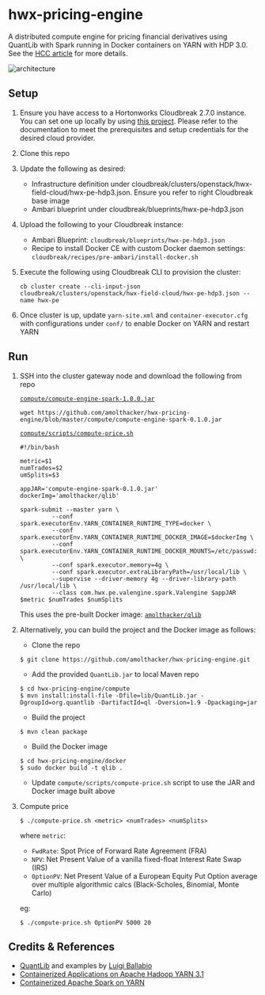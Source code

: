 # hwx-pricing-engine

A distributed compute engine for pricing financial derivatives using QuantLib with Spark running in Docker containers on YARN with HDP 3.0.
See the [HCC article](https://community.hortonworks.com/articles/202559/distributed-pricing-engine-using-dockerized-spark.html) for more details.

![architecture](images/hwxpe-ql-spark-docker-yarn.png)

## Setup

1. Ensure you have access to a Hortonworks Cloudbreak 2.7.0 instance. You can set one up locally by using [this project](https://github.com/amolthacker/hwx-local-cloudbreak). 
Please refer to the documentation to meet the prerequisites and setup credentials for the desired cloud provider. 

2. Clone this repo

3. Update the following as desired:
    * Infrastructure definition under cloudbreak/clusters/openstack/hwx-field-cloud/hwx-pe-hdp3.json. Ensure you refer to right Cloudbreak base image
    * Ambari blueprint under cloudbreak/blueprints/hwx-pe-hdp3.json

4. Upload the following to your Cloudbreak instance:
    * Ambari Blueprint: `cloudbreak/blueprints/hwx-pe-hdp3.json`
    * Recipe to install Docker CE with custom Docker daemon settings: `cloudbreak/recipes/pre-ambari/install-docker.sh`

5. Execute the following using Cloudbreak CLI to provision the cluster:
    ```
    cb cluster create --cli-input-json cloudbreak/clusters/openstack/hwx-field-cloud/hwx-pe-hdp3.json --name hwx-pe
    ```

6. Once cluster is up, update `yarn-site.xml` and `container-executor.cfg` with configurations under `conf/` to enable Docker on YARN and restart YARN

## Run

1. SSH into the cluster gateway node and download the following from repo

    [`compute/compute-engine-spark-1.0.0.jar`](https://github.com/amolthacker/hwx-pricing-engine/blob/master/compute/compute-engine-spark-0.1.0.jar)
    ```
    wget https://github.com/amolthacker/hwx-pricing-engine/blob/master/compute/compute-engine-spark-0.1.0.jar
    ```

    [`compute/scripts/compute-price.sh`](https://github.com/amolthacker/hwx-pricing-engine/blob/master/compute/scripts/compute-price.sh)
    ```
    #!/bin/bash

    metric=$1
    numTrades=$2
    umSplits=$3

    appJAR='compute-engine-spark-0.1.0.jar'
    dockerImg='amolthacker/qlib'

    spark-submit --master yarn \
             --conf spark.executorEnv.YARN_CONTAINER_RUNTIME_TYPE=docker \
             --conf spark.executorEnv.YARN_CONTAINER_RUNTIME_DOCKER_IMAGE=$dockerImg \
             --conf spark.executorEnv.YARN_CONTAINER_RUNTIME_DOCKER_MOUNTS=/etc/passwd:/etc/passwd:ro \
             --conf spark.executor.memory=4g \
             --conf spark.executor.extraLibraryPath=/usr/local/lib \
             --supervise --driver-memory 4g --driver-library-path /usr/local/lib \
             --class com.hwx.pe.valengine.spark.Valengine $appJAR $metric $numTrades $numSplits
    ```
    This uses the pre-built Docker image: [`amolthacker/qlib`](https://hub.docker.com/r/amolthacker/qlib/)

2. Alternatively, you can build the project and the Docker image as follows:
    * Clone the repo
    ```
    $ git clone https://github.com/amolthacker/hwx-pricing-engine.git
    ```
    * Add the provided `QuantLib.jar` to local Maven repo
    ```
    $ cd hwx-pricing-engine/compute
    $ mvn install:install-file -Dfile=lib/QuantLib.jar -DgroupId=org.quantlib -DartifactId=ql -Dversion=1.9 -Dpackaging=jar
    ```
    * Build the project
    ```
    $ mvn clean package
    ```
    * Build the Docker image
    ```
    $ cd hwx-pricing-engine/docker
    $ sudo docker build -t qlib .
    ```
    * Update `compute/scripts/compute-price.sh` script to use the JAR and Docker image built above

3. Compute price
    ```
    $ ./compute-price.sh <metric> <numTrades> <numSplits>
    ```
    where `metric`:
    
     * `FwdRate`: Spot Price of Forward Rate Agreement (FRA)
     * `NPV`: Net Present Value of a vanilla fixed-float Interest Rate Swap (IRS)
     * `OptionPV`: Net Present Value of a European Equity Put Option average over multiple algorithmic calcs (Black-Scholes, Binomial, Monte Carlo)

    eg:
    ```
    $ ./compute-price.sh OptionPV 5000 20
    ```
    
## Credits & References
* [QuantLib](https://www.quantlib.org/) and examples by [Luigi Ballabio](https://www.linkedin.com/in/luigiballabio/)
* [Containerized Applications on Apache Hadoop YARN 3.1](https://hortonworks.com/blog/trying-containerized-applications-apache-hadoop-yarn-3-1/)
* [Containerized Apache Spark on YARN](https://hortonworks.com/blog/containerized-apache-spark-yarn-apache-hadoop-3-1/)
